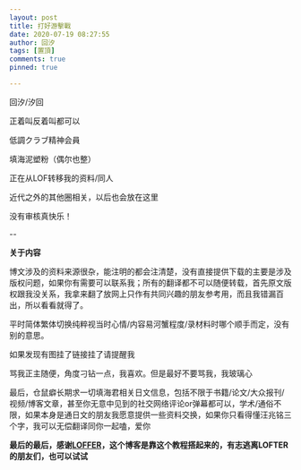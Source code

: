 ```yaml
---
layout: post
title: 打好游擊戰
date: 2020-07-19 08:27:55
author: 回汐
tags: [置頂]
comments: true
pinned: true

---
```


回汐/汐回

正着叫反着叫都可以

低調クラブ精神会員

填海泥塑粉（偶尔也整）

正在从LOF转移我的资料/同人

近代之外的其他圈相关，以后也会放在这里

没有审核真快乐！

--

**关于内容**

博文涉及的资料来源很杂，能注明的都会注清楚，没有直接提供下载的主要是涉及版权问题，如果你有需要可以联系我；所有的翻译都不可以随便转载，首先原文版权跟我没关系，我拿来翻了放网上只作有共同兴趣的朋友参考用，而且我错漏百出，所以看看就得了。

平时简体繁体切换纯粹视当时心情/内容易河蟹程度/录材料时哪个顺手而定，没有别的意思。

如果发现有图挂了链接挂了请提醒我

骂我正主随便，角度刁钻一点，我喜欢。但是最好不要骂我，我玻璃心

最后，仓鼠癖长期求一切填海君相关日文信息，包括不限于书籍/论文/大众报刊/视频/博客文章，甚至你无意中见到的社交网络评论or弹幕都可以，学术/通俗不限，如果本身是通日文的朋友我愿意提供一些资料交换，如果你只看得懂汪兆铭三个字，我可以无偿翻译同你一起嗑，爱你

**最后的最后，感谢[LOFFER](https://fromendworld.github.io/LOFFER/)，这个博客是靠这个教程搭起来的，有志逃离LOFTER的朋友们，也可以试试**
